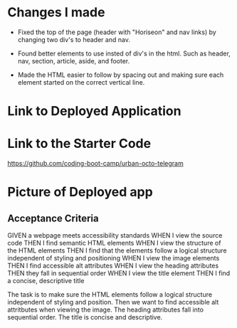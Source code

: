# Changes I made
- Fixed the top of the page (header with "Horiseon" and nav links) by changing two div's to header and nav.

- Found better elements to use insted of div's in the html. Such as header, nav, section, article, aside, and footer.

- Made the HTML easier to follow by spacing out and making sure each element started on the correct vertical line.



# Link to Deployed Application

# Link to the Starter Code
https://github.com/coding-boot-camp/urban-octo-telegram

# Picture of Deployed app

## Acceptance Criteria
GIVEN a webpage meets accessibility standards
WHEN I view the source code
THEN I find semantic HTML elements
WHEN I view the structure of the HTML elements
THEN I find that the elements follow a logical structure independent of styling and positioning
WHEN I view the image elements
THEN I find accessible alt attributes
WHEN I view the heading attributes
THEN they fall in sequential order
WHEN I view the title element
THEN I find a concise, descriptive title


<!--- PSEUDO CODE -->
The task is to make sure the HTML elements follow a logical structure independent of styling and position.
Then we want to find accessible alt attritbutes when viewing the image. 
The heading attributes fall into sequential order. 
The title is concise and descriptive. 
